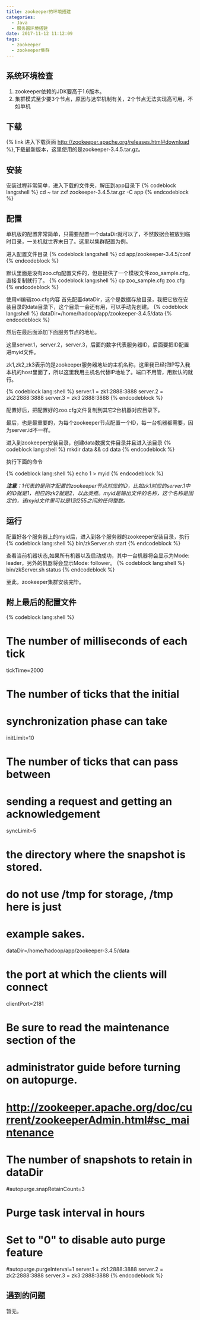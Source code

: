 ```yaml
---
title: zookeeper的环境搭建
categories:
  - Java
  - 服务器环境搭建
date: 2017-11-12 11:12:09
tags:
  - zookeeper
  - zookeeper集群
---
```

## 系统环境检查
1. zookeeper依赖的JDK要高于1.6版本。
2. 集群模式至少要3个节点，原因与选举机制有关，2个节点无法实现高可用，不如单机

## 下载
{% link 进入下载页面 http://zookeeper.apache.org/releases.html#download %},下载最新版本，这里使用的是zookeeper-3.4.5.tar.gz。

## 安装
安装过程非常简单，进入下载的文件夹，解压到app目录下
{% codeblock lang:shell %}
cd ~
tar zxf zookeeper-3.4.5.tar.gz -C app
{% endcodeblock %}

## 配置
单机版的配置非常简单，只需要配置一个dataDir就可以了，不然数据会被放到临时目录，一关机就世界末日了。这里以集群配置为例。

<!-- more --> 
 进入配置文件目录
{% codeblock lang:shell %}
 cd app/zookeeper-3.4.5/conf
{% endcodeblock %}
 
 默认里面是没有zoo.cfg配置文件的，但是提供了一个模板文件zoo_sample.cfg，直接复制就行了。
 {% codeblock lang:shell %}
 cp zoo_sample.cfg zoo.cfg
 {% endcodeblock %}
 
 使用vi编辑zoo.cfg内容
 首先配置dataDir，这个是数据存放目录，我把它放在安装目录的data目录下，这个目录一会还有用，可以手动先创建。
{% codeblock lang:shell %}
dataDir=/home/hadoop/app/zookeeper-3.4.5/data
{% endcodeblock %}

然后在最后面添加下面服务节点的地址。

这里server.1，server.2，server.3，后面的数字代表服务器ID，后面要把ID配置进myid文件。

zk1,zk2,zk3表示的是zookeeper服务器地址的主机名称，这里我已经把IP写入我本机的host里面了，所以这里我用主机名代替IP地址了。端口不用管，用默认的就行。

{% codeblock lang:shell %}
server.1 = zk1:2888:3888
server.2 = zk2:2888:3888
server.3 = zk3:2888:3888
{% endcodeblock %}
 
 配置好后，把配置好的zoo.cfg文件复制到其它2台机器对应目录下。
 
 最后，也是最重要的，为每个zookeeper节点配置一个ID，每一台机器都需要，因为server.id不一样。
 
 进入到zookeeper安装目录，创建data数据文件目录并且进入该目录
{% codeblock lang:shell %}
mkdir data && cd data
{% endcodeblock %}

执行下面的命令

{% codeblock lang:shell %}
echo 1 > myid
{% endcodeblock %}

_**注意**：1代表的是刚才配置的zookeeper节点对应的ID，比如zk1对应的server.1中的ID就是1，相应的zk2就是2，以此类推。myid是输出文件的名称，这个名称是固定的，该myid文件里可以是1到255之间的任何整数。_

## 运行

配置好各个服务器上的myid后，进入到各个服务器的zookeeper安装目录，执行
{% codeblock lang:shell %}
bin/zkServer.sh start
{% endcodeblock %}

查看当前机器状态,如果所有机器以及启动成功，其中一台机器将会显示为Mode: leader，另外的机器将会显示Mode: follower。
{% codeblock lang:shell %}
bin/zkServer.sh status
{% endcodeblock %}

至此，zookeeper集群安装完毕。

## 附上最后的配置文件

{% codeblock lang:shell %}
# The number of milliseconds of each tick
tickTime=2000
# The number of ticks that the initial
# synchronization phase can take
initLimit=10
# The number of ticks that can pass between
# sending a request and getting an acknowledgement
syncLimit=5
# the directory where the snapshot is stored.
# do not use /tmp for storage, /tmp here is just
# example sakes.
dataDir=/home/hadoop/app/zookeeper-3.4.5/data
# the port at which the clients will connect
clientPort=2181
#
# Be sure to read the maintenance section of the
# administrator guide before turning on autopurge.
#
# http://zookeeper.apache.org/doc/current/zookeeperAdmin.html#sc_maintenance
#
# The number of snapshots to retain in dataDir
#autopurge.snapRetainCount=3
# Purge task interval in hours
# Set to "0" to disable auto purge feature
#autopurge.purgeInterval=1
server.1 = zk1:2888:3888
server.2 = zk2:2888:3888
server.3 = zk3:2888:3888
{% endcodeblock %}
 
## 遇到的问题
暂无。